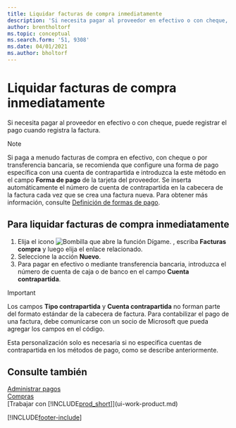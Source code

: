 ```yaml
---
title: Liquidar facturas de compra inmediatamente
description: 'Si necesita pagar al proveedor en efectivo o con cheque, puede hacer que se realice el registro correspondiente cuando se registra la factura.'
author: brentholtorf
ms.topic: conceptual
ms.search.form: '51, 9308'
ms.date: 04/01/2021
ms.author: bholtorf
---
```

# <a name="settle-purchase-invoices-promptly"></a><a name="settle-purchase-invoices-promptly"></a><a name="settle-purchase-invoices-promptly"></a>Liquidar facturas de compra inmediatamente

Si necesita pagar al proveedor en efectivo o con cheque, puede registrar el pago cuando registra la factura.  

> [!NOTE]  
> Si paga a menudo facturas de compra en efectivo, con cheque o por transferencia bancaria, se recomienda que configure una forma de pago específica con una cuenta de contrapartida e introduzca la este método en el campo **Forma de pago** de la tarjeta del proveedor. Se inserta automáticamente el número de cuenta de contrapartida en la cabecera de la factura cada vez que se crea una factura nueva. Para obtener más información, consulte [Definición de formas de pago](finance-payment-methods.md).  

## <a name="to-settle-purchase-invoices-promptly"></a><a name="to-settle-purchase-invoices-promptly"></a><a name="to-settle-purchase-invoices-promptly"></a>Para liquidar facturas de compra inmediatamente

1. Elija el icono ![Bombilla que abre la función Dígame.](media/ui-search/search_small.png "Dígame qué desea hacer") , escriba **Facturas compra** y luego elija el enlace relacionado.  
2. Seleccione la acción **Nuevo**.  
3. Para pagar en efectivo o mediante transferencia bancaria, introduzca el número de cuenta de caja o de banco en el campo **Cuenta contrapartida**.  

> [!IMPORTANT]  
> Los campos **Tipo contrapartida** y **Cuenta contrapartida** no forman parte del formato estándar de la cabecera de factura. Para contabilizar el pago de una factura, debe comunicarse con un socio de Microsoft que pueda agregar los campos en el código.  
>
> Esta personalización solo es necesaria si no especifica cuentas de contrapartida en los métodos de pago, como se describe anteriormente.

## <a name="see-also"></a><a name="see-also"></a><a name="see-also"></a>Consulte también

[Administrar pagos](payables-manage-payables.md)  
[Compras](purchasing-manage-purchasing.md)  
[Trabajar con [!INCLUDE[prod_short](includes/prod_short.md)]](ui-work-product.md)  


[!INCLUDE[footer-include](includes/footer-banner.md)]
